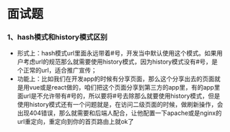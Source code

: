 # 面试题

### 1、hash模式和history模式区别

+ 形式上：hash模式url里面永远带着#号，开发当中默认使用这个模式。如果用户考虑url的规范那么就需要使用history模式，因为history模式没有#号，是个正常的url，适合推广宣传；
+ 功能上：比如我们在开发app的时候有分享页面，那么这个分享出去的页面就是用vue或是react做的，咱们把这个页面分享到第三方的app里，有的app里面url是不允许带有#号的，所以要将#号去除那么就要使用history模式，但是使用history模式还有一个问题就是，在访问二级页面的时候，做刷新操作，会出现404错误，那么就需要和后端人配合，让他配置一下apache或是nginx的url重定向，重定向到你的首页路由上就ok了